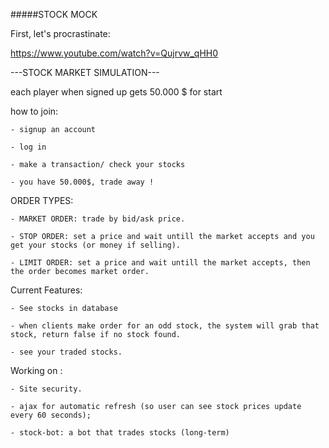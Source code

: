 #####STOCK MOCK 

First, let's procrastinate: 

https://www.youtube.com/watch?v=Qujrvw_qHH0

---STOCK MARKET SIMULATION---

each player when signed up gets 50.000 $ for start 

how to join: 

    - signup an account 

    - log in 

    - make a transaction/ check your stocks 

    - you have 50.000$, trade away !

ORDER TYPES:

    - MARKET ORDER: trade by bid/ask price.

    - STOP ORDER: set a price and wait untill the market accepts and you get your stocks (or money if selling).

    - LIMIT ORDER: set a price and wait untill the market accepts, then the order becomes market order.

Current Features: 

    - See stocks in database 

    - when clients make order for an odd stock, the system will grab that stock, return false if no stock found. 

    - see your traded stocks. 

Working on :

    - Site security.

    - ajax for automatic refresh (so user can see stock prices update every 60 seconds);

    - stock-bot: a bot that trades stocks (long-term) 
